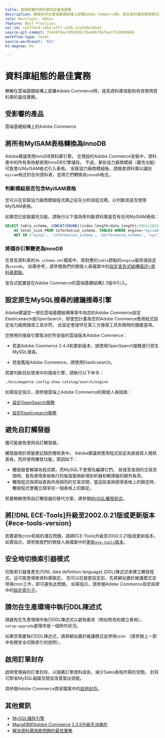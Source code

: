 ```yaml
---
title: 雲端部署的資料庫設定最佳實務
description: 瞭解如何在雲端基礎結構上部署Adobe Commerce時，設定資料庫和應用程式設定以提高效能。
role: Developer, Admin
feature: Best Practices
exl-id: ca377dc8-c8bd-4f77-a24b-22a298e2bba4
source-git-commit: fb449f0ee7d503d0c7ba60bf6bfbe3f528060606
workflow-type: tm+mt
source-wordcount: '651'
ht-degree: 0%

---
```


# 資料庫組態的最佳實務

瞭解在雲端基礎結構上部署Adobe Commerce時，提高資料庫效能和有效使用資料庫的最佳實務。

## 受影響的產品

雲端基礎結構上的Adobe Commerce

## 將所有MyISAM表格轉換為InnoDB

Adobe建議使用InnoDB資料庫引擎。 在預設的Adobe Commerce安裝中，資料庫中的所有表格都使用InnoDB引擎儲存。 不過，某些協力廠商模組（擴充功能）可能會以MyISAM格式引入表格。 安裝協力廠商模組後，請檢查資料庫以識別`myisam`格式的任何資料表，並將它們轉換為`innodb`格式。

### 判斷模組是否包含MyISAM表格

您可以在安裝協力廠商模組程式碼之前先分析該程式碼，以判斷其是否使用MyISAM表格。

如果您已安裝擴充功能，請執行以下查詢來判斷資料庫是否有任何MyISAM表格：

```sql
SELECT table_schema, CONCAT(ROUND((index_length+data_length)/1024/1024),'MB')
    AS total_size FROM information_schema. TABLES WHERE engine='myisam' AND table_schema
    NOT IN ('mysql', 'information_schema', 'performance_schema', 'sys');
```

### 將儲存引擎變更為InnoDB

在宣告資料表的`db_schema.xml`檔案中，將對應的`table`節點的`engine`屬性值設定為`innodb`。 如需參考，請參閱我們的開發人員檔案中的[設定宣告式結構描述>資料表節點](https://developer.adobe.com/commerce/php/development/components/declarative-schema/configuration/)。

宣告式配置是在Adobe Commerce的雲端基礎結構2.3版中引入。

## 設定原生MySQL搜尋的建議搜尋引擎

Adobe建議您一律在雲端基礎結構專案中為您的Adobe Commerce設定Elasticsearch或OpenSearch，即使您計畫為您的Adobe Commerce應用程式設定協力廠商搜尋工具亦然。 此設定會提供在第三方搜尋工具失敗時的備援選項。

您使用的搜尋引擎取決於所安裝的雲端版本Adobe Commerce：

- 若是Adobe Commerce 2.4.4和更新版本，請使用OpenSearch服務進行原生MySQL搜尋。

- 若是舊版Adobe Commerce，請使用Elasticsearch。

若要判斷目前使用中的搜尋引擎，請執行以下命令：

```bash
./bin/magento config:show catalog/search/engine
```

如需設定指示，請參閱雲端上Adobe Commerce的開發人員指南：

- [設定OpenSearch服務](https://devdocs.magento.com/cloud/project/services-opensearch.html)

- [設定Elasticsearch服務](https://devdocs.magento.com/cloud/project/services-elastic.html)

## 避免自訂觸發器

儘可能避免使用自訂觸發器。

觸發器用於將變更記錄到稽核表中。 Adobe建議將應用程式設定為直接寫入稽核表格，而非使用觸發功能，原因如下：

- 觸發器會解譯為程式碼，而MySQL不會預先編譯它們。 掛接至查詢的交易空間時，會為使用表格執行的每個查詢新增剖析器和解譯器的額外負荷。
- 觸發程式與原始查詢共用相同的交易空間，當這些查詢競爭表格上的鎖定時，觸發程式會獨立競爭另一個表格上的鎖定。

若要瞭解使用自訂觸發器的替代方案，請參閱[MySQL觸發程式](mysql-configuration.md#triggers)。

## 將[!DNL ECE-Tools]升級至2002.0.21版或更新版本 {#ece-tools-version}

若要避免cron死結的潛在問題，請將ECE-Tools升級至2002.0.21版或更新版本。 如需指示，請參閱我們的開發人員檔案中的[更新`ece-tools`版本](https://devdocs.magento.com/cloud/project/ece-tools-update.html)。

## 安全地切換索引器模式

<!--This best practice might belong in the Maintenance phase. Database lock prevention might be consolidated under a single heading-->

切換索引器會產生[!DNL data definition language] (DDL)陳述式來建立觸發程式，這可能會導致資料庫鎖定。 您可以在變更設定前，先將網站置於維護模式並停用cron工作，即可避免此問題。
如需指示，請參閱*Adobe Commerce設定指南*&#x200B;中的[設定索引子](https://experienceleague.adobe.com/docs/commerce-operations/configuration-guide/cli/manage-indexers.html#configure-indexers-1)。

## 請勿在生產環境中執行DDL陳述式

請避免在生產環境中執行DDL陳述式以避免衝突（例如修改和建立表格）。 `setup:upgrade`處理序是一個例外狀況。

如果您需要執行DDL陳述式，請將網站置於維護模式並停用cron （請參閱上一節中有關安全切換索引的說明）。

## 啟用訂單封存

啟用管理員的訂單封存，以隨著訂單資料成長，減少Sales表格所需的空間。 封存可節省MySQL磁碟空間並改善簽出效能。

請參閱Adobe Commerce商家檔案中的[啟用封存](https://experienceleague.adobe.com/docs/commerce-admin/stores-sales/order-management/orders/order-archive.html)。

## 其他資訊

- [MySQL儲存引擎](https://dev.mysql.com/doc/refman/8.0/en/storage-engines.html)
- [MariaDB的Adobe Commerce 2.3.5升級先決條件](../maintenance/mariadb-upgrade.md)
- [解決資料庫效能問題的最佳實務](../maintenance/resolve-database-performance-issues.md)
